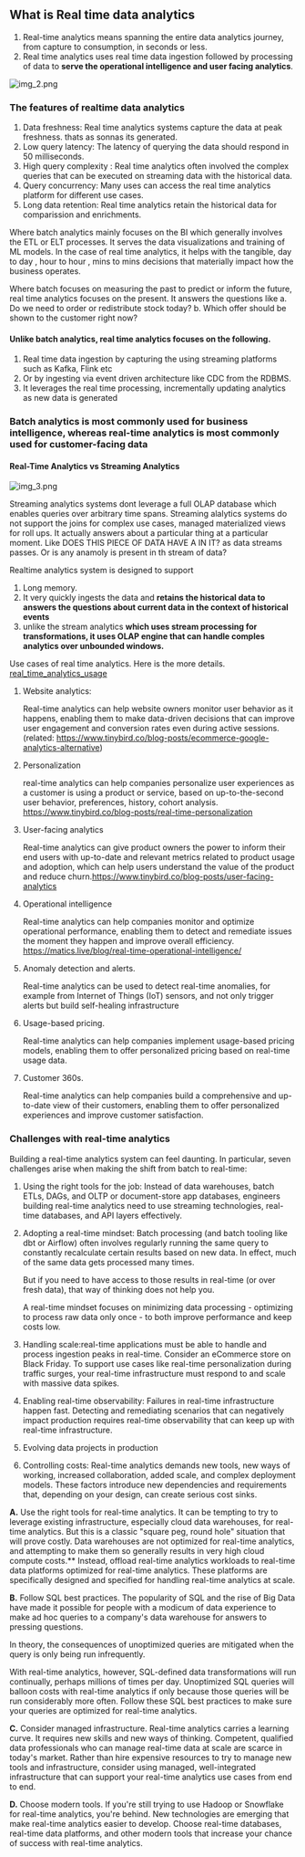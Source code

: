 ## What is Real time data analytics

1. Real-time analytics means spanning the entire data analytics journey, from capture to consumption, in seconds or less. 
2. Real time analytics uses real time data ingestion  followed by processing of data to **serve the operational intelligence and user facing analytics**.


![img_2.png](img_2.png)


### The features of realtime data analytics
1. Data freshness: Real time analytics systems capture the data at peak freshness. thats as sonnas its generated.
2. Low query latency: The latency of querying the data should respond in 50 milliseconds.
3. High query complexity : Real time analytics often involved the complex queries that can be executed on streaming data with the historical data.
4. Query concurrency: Many uses can access the real time analytics platform for different use cases.
5. Long data retention: Real time analytics retain the historical data for comparission and enrichments.


Where batch analytics mainly focuses on the  BI which generally involves the ETL or ELT processes. It serves the data visualizations and training of ML models.
In the case of real time analytics, it helps with the tangible, day to day , hour to hour , mins to mins decisions that materially impact how the business operates.

Where batch focuses on measuring the past to predict  or inform the future, real time analytics focuses on the present. 
It answers the questions like
a. Do we need to order or redistribute stock today?
b. Which offer should be shown to the customer right now?


#### Unlike batch analytics, real time analytics focuses on the following.
1. Real time data ingestion by capturing the using streaming platforms such as Kafka, Flink etc
2. Or by ingesting via event driven architecture like CDC from the RDBMS.
3. It leverages  the real time processing, incrementally updating analytics as new data is generated

### **Batch analytics is most commonly used for business intelligence, whereas real-time analytics is most commonly used for customer-facing data**


#### Real-Time Analytics vs Streaming Analytics
![img_3.png](img_3.png)

Streaming analytics systems dont leverage a full OLAP database which enables queries over arbitrary time spans.
Streaming alalytics systems do not support the joins for complex use cases, managed materialized views for roll ups.
It actually answers about a particular thing at a particular moment. Like DOES THIS PIECE OF DATA HAVE A IN IT? as data streams passes. Or is any anamoly is present in th stream of data? 

Realtime analytics system is designed to support
1. Long memory.
2. It very quickly ingests the data and **retains the historical data to answers the questions about current data in the context of historical events**
3. unlike the stream analytics **which uses stream processing for transformations, it uses OLAP engine that can handle comples analytics over unbounded windows.**



Use cases of real time analytics. Here is the more details. [real_time_analytics_usage](real_time_analytics_usage) 
1. Website analytics:

    Real-time analytics can help website owners monitor user behavior as it happens, enabling them to make data-driven decisions that can improve user engagement and conversion rates even during active sessions. (related: https://www.tinybird.co/blog-posts/ecommerce-google-analytics-alternative)
2. Personalization

    real-time analytics can help companies personalize user experiences as a customer is using a product or service, based on up-to-the-second user behavior, preferences, history, cohort analysis. https://www.tinybird.co/blog-posts/real-time-personalization
3. User-facing analytics

    Real-time analytics can give product owners the power to inform their end users with up-to-date and relevant metrics related to product usage and adoption, which can help users understand the value of the product and reduce churn.https://www.tinybird.co/blog-posts/user-facing-analytics
4. Operational intelligence

   Real-time analytics can help companies monitor and optimize operational performance, enabling them to detect and remediate issues the moment they happen and improve overall efficiency. https://matics.live/blog/real-time-operational-intelligence/
5. Anomaly detection and alerts.

    Real-time analytics can be used to detect real-time anomalies, for example from Internet of Things (IoT) sensors, and not only trigger alerts but build self-healing infrastructure
6. Usage-based pricing. 

   Real-time analytics can help companies implement usage-based pricing models, enabling them to offer personalized pricing based on real-time usage data. 
7. Customer 360s.

   Real-time analytics can help companies build a comprehensive and up-to-date view of their customers, enabling them to offer personalized experiences and improve customer satisfaction.


### Challenges with real-time analytics

Building a real-time analytics system can feel daunting. In particular, seven challenges arise when making the shift from batch to real-time:


1. Using the right tools for the job: 
   Instead of data warehouses, batch ETLs, DAGs, and OLTP or document-store app databases, engineers building real-time analytics need to use streaming technologies, real-time databases, and API layers effectively.
2. Adopting a real-time mindset:  Batch processing (and batch tooling like dbt or Airflow) often involves regularly running the same query to constantly recalculate certain results based on new data. In effect, much of the same data gets processed many times. 

   But if you need to have access to those results in real-time (or over fresh data), that way of thinking does not help you.

   A real-time mindset focuses on minimizing data processing - optimizing to process raw data only once - to both improve performance and keep costs low.
4. Handling scale:real-time applications must be able to handle and process ingestion peaks in real-time. Consider an eCommerce store on Black Friday. To support use cases like real-time personalization during traffic surges, your real-time infrastructure must respond to and scale with massive data spikes.
5. Enabling real-time observability:  Failures in real-time infrastructure happen fast. Detecting and remediating scenarios that can negatively impact production requires real-time observability that can keep up with real-time infrastructure.
6. Evolving data projects in production
7. Controlling costs:  Real-time analytics demands new tools, new ways of working, increased collaboration, added scale, and complex deployment models. These factors introduce new dependencies and requirements that, depending on your design, can create serious cost sinks.


**A.** Use the right tools for real-time analytics. It can be tempting to try to leverage existing infrastructure, especially cloud data warehouses, for real-time analytics. But this is a classic "square peg, round hole" situation that will prove costly. Data warehouses are not optimized for real-time analytics, and attempting to make them so generally results in very high cloud compute costs.**
 Instead, offload real-time analytics workloads to real-time data platforms optimized for real-time analytics. These platforms are specifically designed and specified for handling real-time analytics at scale.


**B.** Follow SQL best practices. The popularity of SQL and the rise of Big Data have made it possible for people with a modicum of data experience to make ad hoc queries to a company's data warehouse for answers to pressing questions.

 In theory, the consequences of unoptimized queries are mitigated when the query is only being run infrequently.

 With real-time analytics, however, SQL-defined data transformations will run continually, perhaps millions of times per day. Unoptimized SQL queries will balloon costs with real-time analytics if only because those queries will be run considerably more often. Follow these SQL best practices to make sure your queries are optimized for real-time analytics. 


**C.** Consider managed infrastructure. Real-time analytics carries a learning curve. It requires new skills and new ways of thinking.
Competent, qualified data professionals who can manage real-time data at scale are scarce in today's market. Rather than hire expensive resources to try to manage new tools and infrastructure, consider using managed, well-integrated infrastructure that can support your real-time analytics use cases from end to end.


**D.** Choose modern tools. If you're still trying to use Hadoop or Snowflake for real-time analytics, you're behind. New technologies are emerging that make real-time analytics easier to develop. Choose real-time databases, real-time data platforms, and other modern tools that increase your chance of success with real-time analytics.
